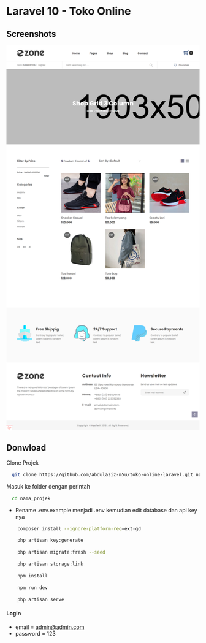 # Laravel 10 - Toko Online

## Screenshots

![preview img](/preview.png)

## Donwload

Clone Projek

```bash
  git clone https://github.com/abdulaziz-m5u/toko-online-laravel.git nama_projek
```

Masuk ke folder dengan perintah

```bash
  cd nama_projek
```

-   Rename .env.example menjadi .env kemudian edit database dan api key nya

```bash
    composer install --ignore-platform-req=ext-gd
```

```bash
    php artisan key:generate
```

```bash
    php artisan migrate:fresh --seed
```

```bash
    php artisan storage:link
```

```bash
    npm install
```

```bash
    npm run dev
```

```bash
    php artisan serve
```

#### Login

-   email = admin@admin.com
-   password = 123
